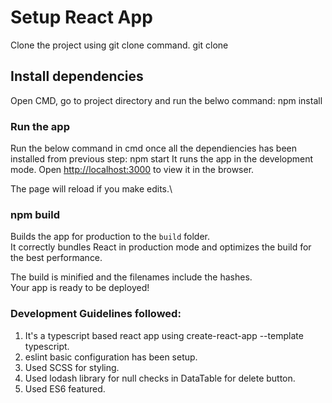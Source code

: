 # Setup React App

Clone the project using git clone command.
git clone

## Install dependencies

Open CMD, go to project directory and run the belwo command:
npm install

### Run the app
Run the below command in cmd once all the dependiencies has been installed from previous step:
npm start
It runs the app in the development mode.
Open [http://localhost:3000](http://localhost:3000) to view it in the browser.

The page will reload if you make edits.\

### npm build
Builds the app for production to the `build` folder.\
It correctly bundles React in production mode and optimizes the build for the best performance.

The build is minified and the filenames include the hashes.\
Your app is ready to be deployed!


### Development Guidelines followed:
1. It's a typescript based react app using create-react-app --template typescript.
2. eslint basic configuration has been setup.
3. Used SCSS for styling.
4. Used lodash library for null checks in DataTable for delete button.
5. Used ES6 featured.
